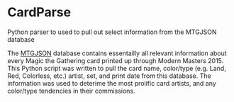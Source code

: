 # CardParse
Python parser to used to pull out select information from the MTGJSON database

The <a href="http://mtgjson.com">MTGJSON</a> database contains essentailly all relevant information about every Magic the Gathering card printed up through Modern Masters 2015.  This Python script was written to pull the card name, color/type (e.g. Land, Red, Colorless, etc.) artist, set, and print date from this database.  The information was used to deterime the most prolific card artists, and any color/type tendencies in their commissions.
